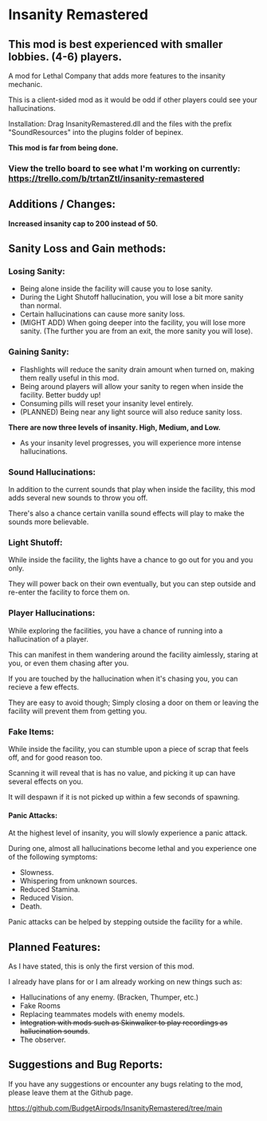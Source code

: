 # Insanity Remastered

## This mod is best experienced with smaller lobbies. (4-6) players.
A mod for Lethal Company that adds more features to the insanity mechanic.

This is a client-sided mod as it would be odd if other players could see your hallucinations.

Installation:
Drag InsanityRemastered.dll and the files with the prefix "SoundResources" into the plugins folder of bepinex.

**This mod is far from being done.**

### View the trello board to see what I'm working on currently: https://trello.com/b/trtanZtI/insanity-remastered

## Additions / Changes:

**Increased insanity cap to 200 instead of 50.**

## Sanity Loss and Gain methods:

### Losing Sanity:
   - Being alone inside the facility will cause you to lose sanity.
   - During the Light Shutoff hallucination, you will lose a bit more sanity than normal.
   - Certain hallucinations can cause more sanity loss.
   - (MIGHT ADD) When going deeper into the facility, you will lose more sanity. (The further you are from an exit, the more sanity you will lose).

### Gaining Sanity:
   - Flashlights will reduce the sanity drain amount when turned on, making them really useful in this mod.
   - Being around players will allow your sanity to regen when inside the facility. Better buddy up!
   - Consuming pills will reset your insanity level entirely.
   - (PLANNED) Being near any light source will also reduce sanity loss.
     
**There are now three levels of insanity. High, Medium, and Low.**
   - As your insanity level progresses, you will experience more intense hallucinations.
### Sound Hallucinations:
In addition to the current sounds that play when inside the facility, this mod adds several new sounds to throw you off.

There's also a chance certain vanilla sound effects will play to make the sounds more believable.

### Light Shutoff:

While inside the facility, the lights have a chance to go out for you and you only.

They will power back on their own eventually, but you can step outside and re-enter the facility to force them on.
### Player Hallucinations:

While exploring the facilities, you have a chance of running into a hallucination of a player.

This can manifest in them wandering around the facility aimlessly, staring at you, or even them chasing after you.

If you are touched by the hallucination when it's chasing you, you can recieve a few effects.

They are easy to avoid though; Simply closing a door on them or leaving the facility will prevent them from getting you. 

### Fake Items:

While inside the facility, you can stumble upon a piece of scrap that feels off, and for good reason too. 

Scanning it will reveal that is has no value, and picking it up can have several effects on you.

It will despawn if it is not picked up within a few seconds of spawning.

#### Panic Attacks:

At the highest level of insanity, you will slowly experience a panic attack.

During one, almost all hallucinations become lethal and you experience one of the following symptoms:
- Slowness.
- Whispering from unknown sources.
- Reduced Stamina.
- Reduced Vision.
- Death.

Panic attacks can be helped by stepping outside the facility for a while.

## Planned Features:

As I have stated, this is only the first version of this mod.

I already have plans for or I am already working on new things such as:

- Hallucinations of any enemy. (Bracken, Thumper, etc.)
- Fake Rooms
- Replacing teammates models with enemy models.
- ~~Integration with mods such as Skinwalker to play recordings as hallucination sounds~~.
- The observer.
## Suggestions and Bug Reports:
If you have any suggestions or encounter any bugs relating to the mod, please leave them at the Github page.

https://github.com/BudgetAirpods/InsanityRemastered/tree/main

